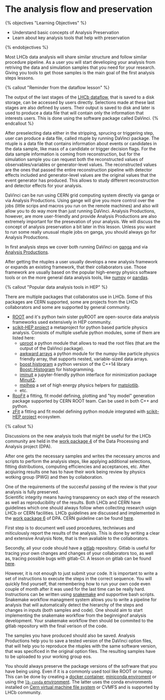 # The analysis flow and preservation

{% objectives "Learning Objectives" %}

* Understand basic concepts of Analysis Preservation
* Learn about key analysis tools that help with preservation 

{% endobjectives %}

Most LHCb data analysis will share similar structure and follow similar procedure pipeline.
As a user you will start develioping your analysis from retriving the data and simulation samples that you need for your research.   
Giving you tools to get those samples is the main goal of the first analysis steps lessons.  

{% callout "Reminder from the dataflow lesson" %}

The output of the last stages of the [LHCb dataflow](dataflow), that is saved to a disk storage, can be accessed by users directly.
Selections made at these last stages are also defined by users. 
Their output is saved to disk and later is used to produce a data file that will contain only the information that interests users.
This is done using the software package called DaVinci.
{% endcallout %}

After preselecting data either in the stripping, sprucing or triggering step, user can produce a data file, called ntuple by running DaVinci package.
The ntuple is a data file that contains information about events or candidates in the data sample, like mass of a candidate or trigger decision flags.
For the data sample information is coming from reconstruction, but for the simulation sample you can request both the reconstructed values of observables/variables or generator-level values.
The reconstructed values are the ones that passed the entire reconstruction pipeline with detector effects included and generator-level values are the original values that the event generator has produced.
This allows to study different reconstruction and detector effects for your analysis.

DaVinci can be run using CERN grid computing system directly via ganga or via Analysis Productions. 
Using gange will give you more control over the jobs (little scrips and macros you run on the remote machines) and also will allow you to do way more than just running DaVinci. 
Analysis Productions, however, are more user-friendly and provide
Analysis Productions are also extremely important for the presevation of your analysis.
We will discuss the concept of analysis preservation a bit later in this lesson.
Unless you want to run some really unusual ntuple jobs on ganga, you should always go for Analysis Productions. 

In first analysis steps we cover both running DaVinci on [ganga](https://lhcb.github.io/starterkit-lessons/first-analysis-steps/davinci-grid.html) and via [Analysis Productions](https://lhcb.github.io/starterkit-lessons/first-analysis-steps/analysis-productions.html).

After getting the ntuples a user usually develops a new analysis framework or expands an existing framework, that their collaborators use. 
Those framework are usually based on the popular high-energy physics software tools or on the more general data analysis tools, like [numpy](https://numpy.org/) or [pandas](https://pandas.pydata.org/). 

{% callout "Popular data analysis tools in HEP" %}

There are multiple packages that collaboratos use in LHCb.
Some of this packages are CERN supported, some are projects from the LHCb collaborators and some are supported by general community.  

* [ROOT](https://root.cern/) and it's python twin sister pyROOT are open-source data analysis frameworks used extensively in HEP community. 
* [scikit-HEP project](https://github.com/scikit-hep) a metaproject for python based particle physics analysis. Consists of multiple usefule python modules, some of them are listed here:
   - [uproot](https://github.com/scikit-hep/uproot4) a python module that allows to read the root files (that are the output of the DaVinci package). 
   - [awkward arrays](https://github.com/scikit-hep/awkward-1.0) a python module for the numpy-like particle physics friendly array, that supports nested, variable-sized data arrays.
   - [boost histogram](https://github.com/scikit-hep/boost-histogram) a python version of the C++14 library [Boost::Histogram](https://www.boost.org/doc/libs/1_77_0/libs/histogram/doc/html/index.html) for histogramming. 
   - [iminuit](https://github.com/scikit-hep/iminuit) a jupyter-friendly python interface for minimization package [Minuit2](https://root.cern.ch/doc/master/Minuit2Page.html).
   - [mplhep](https://github.com/scikit-hep/mplhep) a set of high energy physics helpers for [matplotlib](https://matplotlib.org/).
   - etc.
* [RooFit](https://root.cern/manual/roofit/) a fitting, fit model defining, plotting and "toy model" generation package supported by CERN ROOT team. Can be used in both C++ and python.
* [zFit](https://github.com/zfit/zfit) a fitting and fit model defining python module integrated with [scikit-HEP project](https://github.com/scikit-hep) ecosystem.

{% callout %}

Discussions on the new analysis tools that might be useful for the LHCb community are held in the [work package 4](https://lhcb-dpa.web.cern.ch/lhcb-dpa/wp4/index.html) of the Data Processing and Analysis project (DPA). 

After one gets the necessary samples and writes the necessary amcros and scripts to perform the analysis steps, like applying additional selections, fitting distributions, computing efficiencies and acceptances, etc. After acqiuiring results one has to have their work being review by physics wotking group (PWG) and then by collaboration. 

One of the requirements of the succesful passing of the review is that your analysis is fully preserved.  
Scientific integrity means having transparency on each step of the research as well as reproducibility of the results.
Both LHCb and CERN have guidelines which one should always follow when collecting research usign LHCb or CERN facilities.
LHCb guidelines are discussed and implemented in the [work package 6](https://lhcb-dpa.web.cern.ch/lhcb-dpa/wp6/index.html) of DPA.
CERN guideline can be found [here](https://analysispreservation.cern.ch/login?next=/).

First step is to document well used procedures, techniwues and miticulously report the results of the analysis.
This is done by writing a clear and extensive Analysis Note, that is then avaliable to the collaborators.

Secondly, all your code should have a [gitlab](https://about.gitlab.com/) repository.
Gitlab is useful for tracing your own changes and changes of your collaborators too, as well as, tracing possible bugs with gitlab-CI.
A lesson on gitlab can be found [here](https://hsf-training.github.io/analysis-essentials/git/README.html).

However, it is not enough to just submit your code. 
It is important to write a set of instructions to execute the steps in the correct sequence.
You will quickly find yourself, that remembering how to run your own code even couple of month after it was used for the last time can be really hard. 
Instructions can be written using [snakemake](https://snakemake.readthedocs.io/en/stable/) and supportive bash scripts.
Snakemake workflow managment system allows you to write a pipeline for analysis that will automatically detect the hierarchy of the steps and changes in inputs (both samples and code). 
One should aim to start implementing the snakemake workflow from the beginnignof analysis development.
Your snakemake workflow then should be commited to the gitlab repository with the final verison of the code.

The samples you have produced should also be saved.
Analysis Productions help you to save a tested version of the DaVinci option files, that will help you to reproduce the ntuples with the same software version, that was specificed in the original option files. 
The resulting samples have to be uploaded to your working group eos. 

You should always preserve the package versions of the sofrware that you have being using.
Even if it is a commonly used tool like ROOT or numpy.
This can be done by creating a [docker container](https://www.docker.com/), [miniconda enviroment](https://docs.conda.io/en/latest/miniconda.html) or using the [`lb-conda` environment](https://gitlab.cern.ch/lhcb-core/lbcondawrappers/-/blob/master/README.md).
The latter uses the conda environments installed on [Cern virtual machine file system](https://cernvm.cern.ch/fs/) or CVMFS and is supported by LHCb community. 

